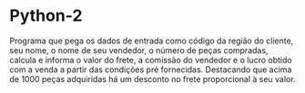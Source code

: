 # Python-2

Programa que pega os dados de entrada como código da região do cliente, seu nome, o nome de seu vendedor, o número de peças compradas, calcula e informa o valor do frete, a comissão do vendedor e o lucro obtido com a venda a partir das condições pré fornecidas. Destacando que acima de 1000 peças adquiridas há um desconto no frete proporcional à seu valor.
